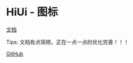 # HiUi - 图标

[文档](https://chenshuangxinxi.github.io/hi-uniapp-ui-guide/components/notice-bar.html)

Tips: 文档有点简陋，正在一点一点的优化完善！！！

[GitHub](https://github.com/ChenShuangXinXi/hi-uniapp-ui)
